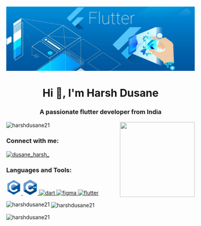 ![logo](https://github.com/HarshDusane21/HarshDusane21/blob/main/flutter-banner.jpg?raw=true)

<h1 align="center">Hi 👋, I'm Harsh Dusane</h1>
<h3 align="center">A passionate flutter developer from India</h3>
<img src="https://cdn.biotecnika.org/wp-content/uploads/2023/09/Do-Biologists-Need-to-Learn-Coding.jpg" height="200px"width="200px"align="right">

<p align="left"> <img src="https://komarev.com/ghpvc/?username=harshdusane21&label=Profile%20views&color=0e75b6&style=flat" alt="harshdusane21" /> </p>

<h3 align="left">Connect with me:</h3>
<p align="left">
<a href="https://instagram.com/dusane_harsh_" target="blank"><img align="center" src="https://raw.githubusercontent.com/rahuldkjain/github-profile-readme-generator/master/src/images/icons/Social/instagram.svg" alt="dusane_harsh_" height="30" width="40" /></a>
</p>

<h3 align="left">Languages and Tools:</h3>
<p align="left"> <a href="https://www.cprogramming.com/" target="_blank" rel="noreferrer"> <img src="https://raw.githubusercontent.com/devicons/devicon/master/icons/c/c-original.svg" alt="c" width="40" height="40"/> </a> <a href="https://www.w3schools.com/cpp/" target="_blank" rel="noreferrer"> <img src="https://raw.githubusercontent.com/devicons/devicon/master/icons/cplusplus/cplusplus-original.svg" alt="cplusplus" width="40" height="40"/> </a> <a href="https://dart.dev" target="_blank" rel="noreferrer"> <img src="https://www.vectorlogo.zone/logos/dartlang/dartlang-icon.svg" alt="dart" width="40" height="40"/> </a> <a href="https://www.figma.com/" target="_blank" rel="noreferrer"> <img src="https://www.vectorlogo.zone/logos/figma/figma-icon.svg" alt="figma" width="40" height="40"/> </a> <a href="https://flutter.dev" target="_blank" rel="noreferrer"> <img src="https://www.vectorlogo.zone/logos/flutterio/flutterio-icon.svg" alt="flutter" width="40" height="40"/> </a> </p>

<p><img align="left" src="https://github-readme-stats.vercel.app/api/top-langs?username=harshdusane21&show_icons=true&locale=en&layout=compact" alt="harshdusane21" /></p>

<p>&nbsp;<img align="center" src="https://github-readme-stats.vercel.app/api?username=harshdusane21&show_icons=true&locale=en" alt="harshdusane21" /></p>

<p><img align="center" src="https://github-readme-streak-stats.herokuapp.com/?user=harshdusane21&" alt="harshdusane21" /></p>

